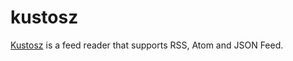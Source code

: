 # kustosz

[Kustosz](https://www.kustosz.org) is a feed reader that supports RSS, Atom and JSON Feed.
